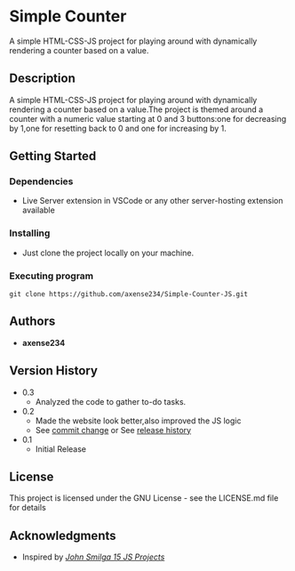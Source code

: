 # **Simple Counter**

A simple HTML-CSS-JS project for playing around with dynamically rendering a counter based on a value.

## **Description**

A simple HTML-CSS-JS project for playing around with dynamically rendering a counter based on a value.The project is themed around a counter with a numeric value starting at 0 and 3 buttons:one for decreasing by 1,one for resetting back to 0 and one for increasing by 1.

## **Getting Started**

### Dependencies

- Live Server extension in VSCode or any other server-hosting extension available

### Installing

- Just clone the project locally on your machine.

### Executing program

```
git clone https://github.com/axense234/Simple-Counter-JS.git
```

## **Authors**

- **axense234**

## **Version History**

- 0.3
  - Analyzed the code to gather to-do tasks.
- 0.2
  - Made the website look better,also improved the JS logic
  - See [commit change](https://github.com/axense234/Simple-Counter-JS/commits/master) or See [release history](https://github.com/axense234/Simple-Counter-JS/releases)
- 0.1
  - Initial Release

## **License**

This project is licensed under the GNU License - see the LICENSE.md file for details

## **Acknowledgments**

- Inspired by [_John Smilga 15 JS Projects_](https://www.youtube.com/watch?v=3PHXvlpOkf4&t=19s)
